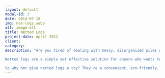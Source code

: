 ```yaml
---
layout: default
modal-id: 3
date: 2014-07-16
img: net-logs.webp
alt: image-alt
title: Netted Logs
project-date: April 2022
client: 
category: 
description: "Are you tired of dealing with messy, disorganized piles of firewood? Say goodbye to the hassle and hello to convenient, easy-to-use netted logs!

Netted logs are a simple yet effective solution for anyone who wants to store and transport their firewood in a neat, organized way. These logs are packaged in sturdy, reusable mesh netting, which keeps the logs securely in place and makes them easy to carry and stack.

So why not give netted logs a try? They're a convenient, eco-friendly, and cost-effective way to store and transport your firewood, and they make it easy to start a fire whenever you need one. Contact us today to learn more and place your order. "
---
```

